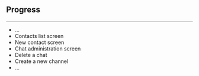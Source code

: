 ## Progress
---

* ...
* Contacts list screen
* New contact screen
* Chat administration screen
* Delete a chat
* Create a new channel
* ...